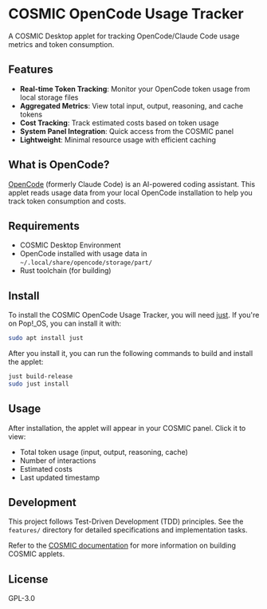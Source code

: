 # COSMIC OpenCode Usage Tracker

A COSMIC Desktop applet for tracking OpenCode/Claude Code usage metrics and token consumption.

## Features

- **Real-time Token Tracking**: Monitor your OpenCode token usage from local storage files
- **Aggregated Metrics**: View total input, output, reasoning, and cache tokens
- **Cost Tracking**: Track estimated costs based on token usage
- **System Panel Integration**: Quick access from the COSMIC panel
- **Lightweight**: Minimal resource usage with efficient caching

## What is OpenCode?

[OpenCode](https://github.com/sst/opencode) (formerly Claude Code) is an AI-powered coding assistant. This applet reads usage data from your local OpenCode installation to help you track token consumption and costs.

## Requirements

- COSMIC Desktop Environment
- OpenCode installed with usage data in `~/.local/share/opencode/storage/part/`
- Rust toolchain (for building)

## Install

To install the COSMIC OpenCode Usage Tracker, you will need [just](https://github.com/casey/just). If you're on Pop!\_OS, you can install it with:

```sh
sudo apt install just
```

After you install it, you can run the following commands to build and install the applet:

```sh
just build-release
sudo just install
```

## Usage

After installation, the applet will appear in your COSMIC panel. Click it to view:
- Total token usage (input, output, reasoning, cache)
- Number of interactions
- Estimated costs
- Last updated timestamp

## Development

This project follows Test-Driven Development (TDD) principles. See the `features/` directory for detailed specifications and implementation tasks.

Refer to the [COSMIC documentation](https://pop-os.github.io/libcosmic/cosmic/) for more information on building COSMIC applets.

## License

GPL-3.0
